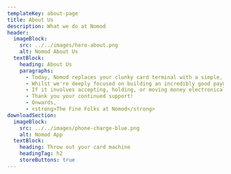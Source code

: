 ```yaml
---
templateKey: about-page
title: About Us
description: What we do at Nomod
header:
  imageBlock:
    src: ../../images/hero-about.png
    alt: Nomod About Us
  textBlock:
    heading: About Us
    paragraphs:
      - Today, Nomod replaces your clunky card terminal with a simple, intuitive way to accept in-person card payments right on your device! 
      - Whilst we're deeply focused on building an incredibly good payments experience, with thoughtful features, bringing on new ways to get paid, and continuing to expand into new markets, our longer term ambition is build a <strong>better banking experience for your business.</strong>
      - If it involves accepting, holding, or moving money electronically, we want to be all over it. We believe that the future of business banking is going to be unexpected, seamless, and incredibly disruptive. If you think the era of digital banking is already upon us, you haven't seen anything yet ;)
      - Thank you your continued support!
      - Onwards,
      - <strong>The Fine Folks at Nomod</strong>
downloadSection:
  imageBlock:
    src: ../../images/phone-charge-blue.png
    alt: Nomod App
  textBlock:
    heading: Throw out your card machine
    headingTag: h2
    storeButtons: true
---
```

